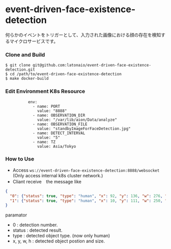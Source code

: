 # event-driven-face-existence-detection   
何らかのイベントをトリガーとして、入力された画像における顔の存在を検知するマイクロサービスです。   

### Clone and Build
```
$ git clone git@github.com:latonaio/event-driven-face-existence-detection.git
$ cd /path/to/event-driven-face-existence-detection
$ make docker-build
```

### Edit Environment K8s Resource
```
          env:
            - name: PORT
              value: "8888"
            - name: OBSERVATION_DIR
              value: "/var/lib/aion/Data/analyze"
            - name: OBSERVATION_FILE
              value: "standbyImageForFaceDetection.jpg"
            - name: DETECT_INTERVAL
              value: "5"
            - name: TZ
              value: Asia/Tokyo
```

### How to Use ###

* Access `ws://event-driven-face-existence-detection:8888/websocket` (Only access internal k8s cluster network.)
* Cliant receive　the message like
```json
{
  "0": {"status": true, "type": "human", "x": 92, "y": 136, "w": 276, "h": 276},
  "1": {"status": true, "type": "human", "x": 10, "y": 111, "w": 250, "h": 246}
}
```
paramator
* 0 : detection number.
* status : detected result.
* type : detected object type. (now only human)
* x, y, w, h : detected object postion and size.
